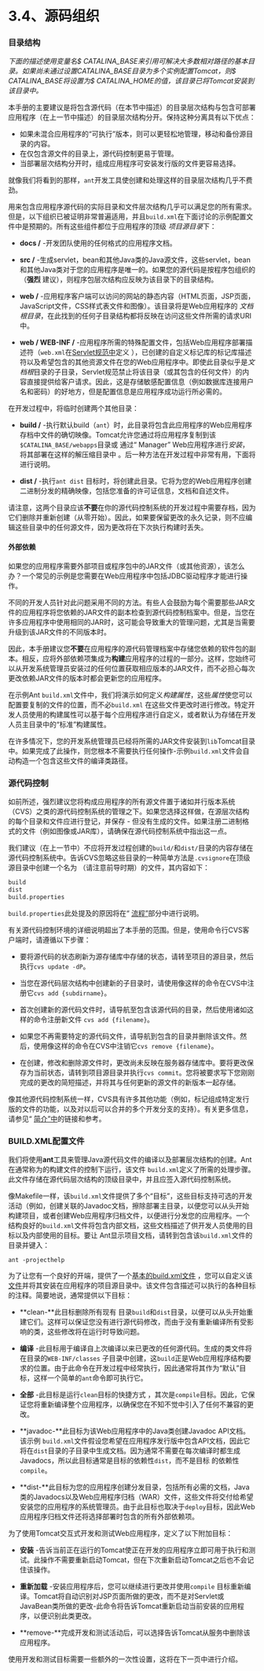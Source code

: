 # 3.4、源码组织

### 目录结构

*下面的描述使用变量名$ CATALINA_BASE来引用可解决大多数相对路径的基本目录。如果尚未通过设置CATALINA_BASE目录为多个实例配置Tomcat，则$ CATALINA_BASE将设置为$ CATALINA_HOME的值，该目录已将Tomcat安装到该目录中。*

本手册的主要建议是将包含源代码（在本节中描述）的目录层次结构与包含可部署应用程序（在上一节中描述）的目录层次结构分开。保持这种分离具有以下优点：

- 如果未混合应用程序的“可执行”版本，则可以更轻松地管理，移动和备份源目录的内容。
- 在仅包含源文件的目录上，源代码控制更易于管理。
- 当部署层次结构分开时，组成应用程序可安装发行版的文件更容易选择。

就像我们将看到的那样，`ant`开发工具使创建和处理这样的目录层次结构几乎不费劲。

用来包含应用程序源代码的实际目录和文件层次结构几乎可以满足您的所有需求。但是，以下组织已被证明非常普遍适用，并且`build.xml`在下面讨论的示例配置文件中是预期的。所有这些组件都位于应用程序的顶级 *项目源目录*下：

- **docs /** -开发团队使用的任何格式的应用程序文档。

  

- **src /** -生成servlet，bean和其他Java类的Java源文件，这些servlet，bean和其他Java类对于您的应用程序是唯一的。如果您的源代码是按程序包组织的（**强烈** 建议），则程序包层次结构应反映为该目录下的目录结构。

  

- **web /** -应用程序客户端可以访问的网站的静态内容（HTML页面，JSP页面，JavaScript文件，CSS样式表文件和图像）。该目录将是Web应用程序的 *文档根目录*，在此找到的任何子目录结构都将反映在访问这些文件所需的请求URI中。

  

- **web / WEB-INF /** -应用程序所需的特殊配置文件，包括Web应用程序部署描述符（`web.xml`在[Servlet规范中](https://wiki.apache.org/tomcat/Specifications)定义 ），已创建的自定义标记库的标记库描述符以及希望包含的其他资源文件在您的Web应用程序中。即使此目录似乎是*文档根*目录的子目录，Servlet规范禁止将该目录（或其包含的任何文件）的内容直接提供给客户请求。因此，这是存储敏感配置信息（例如数据库连接用户名和密码）的好地方，但是配置信息是应用程序成功运行所必需的。

在开发过程中，将临时创建两个其他目录：

- **build /** -执行默认build（`ant`）时，此目录将包含此应用程序的Web应用程序存档中文件的确切映像。Tomcat允许您通过将应用程序复制到该`$CATALINA_BASE/webapps`目录或 通过“ Manager” Web应用程序进行*安装*，将其部署在这样的解压缩目录中 。后一种方法在开发过程中非常有用，下面将进行说明。

  

- **dist /** -执行`ant dist` 目标时，将创建此目录。它将为您的Web应用程序创建二进制分发的精确映像，包括您准备的许可证信息，文档和自述文件。

请注意，这两个目录应该**不要**在你的源代码控制系统的开发过程中需要存档，因为它们删除并重新创建（从零开始）。因此，如果要保留更改的永久记录，则不应编辑这些目录中的任何源文件，因为更改将在下次执行构建时丢失。

#### 外部依赖

如果您的应用程序需要外部项目或程序包中的JAR文件（或其他资源），该怎么办？一个常见的示例是您需要在Web应用程序中包括JDBC驱动程序才能进行操作。

不同的开发人员针对此问题采用不同的方法。有些人会鼓励为每个需要那些JAR文件的应用程序将您依赖的JAR文件的副本检查到源代码控制档案中。但是，当您在许多应用程序中使用相同的JAR时，这可能会导致重大的管理问题，尤其是当需要升级到该JAR文件的不同版本时。

因此，本手册建议您**不要**在应用程序的源代码管理档案中存储您依赖的软件包的副本。相反，应将外部依赖项集成为**构建**应用程序的过程的一部分。这样，您始终可以从开发系统管理员安装过的任何位置获取相应版本的JAR文件，而不必担心每次更改依赖JAR文件的版本时都会更新您的应用程序。

在示例Ant `build.xml`文件中，我们将演示如何定义*构建属性*，这些*属性*使您可以配置要复制的文件的位置，而不必`build.xml` 在这些文件更改时进行修改。特定开发人员使用的构建属性可以基于每个应用程序进行自定义，或者默认为存储在开发人员主目录中的“标准”构建属性。

在许多情况下，您的开发系统管理员已经将所需的JAR文件安装到`lib`Tomcat目录中。如果完成了此操作，则您根本不需要执行任何操作-示例`build.xml`文件会自动构造一个包含这些文件的编译类路径。

### 源代码控制

如前所述，强烈建议您将构成应用程序的所有源文件置于诸如并行版本系统（CVS）之类的源代码控制系统的管理之下。如果您选择这样做，在源层次结构的每个目录和文件应进行登记，并保存 - 但没有生成的文件。如果注册二进制格式的文件（例如图像或JAR库），请确保在源代码控制系统中指出这一点。

我们建议（在上一节中）不应将开发过程创建的`build/`和`dist/`目录的内容存储在源代码控制系统中。告诉CVS忽略这些目录的一种简单方法是`.cvsignore`在顶级源目录中创建一个名为 （请注意前导时期）的文件，其内容如下：

```bash
build
dist
build.properties
```

`build.properties`此处提及的原因将在“ [流程”](http://tomcat.apache.org/tomcat-9.0-doc/appdev/processes.html)部分中进行说明。

有关源代码控制环境的详细说明超出了本手册的范围。但是，使用命令行CVS客户端时，请遵循以下步骤：

- 要将源代码的状态刷新为源存储库中存储的状态，请转至项目的源目录，然后执行`cvs update -dP`。

  

- 当您在源代码层次结构中创建新的子目录时，请使用像这样的命令在CVS中注册它`cvs add {subdirname}`。

  

- 首次创建新的源代码文件时，请导航至包含该源代码的目录，然后使用诸如这样的命令注册新文件 `cvs add {filename}`。

  

- 如果您不再需要特定的源代码文件，请导航到包含的目录并删除该文件。然后，使用像这样的命令在CVS中注销它`cvs remove {filename}`。

  

- 在创建，修改和删除源文件时，更改尚未反映在服务器存储库中。要将更改保存为当前状态，请转到项目源目录并执行`cvs commit`。您将被要求写下您刚刚完成的更改的简短描述，并将其与任何更新的源文件的新版本一起存储。

像其他源代码控制系统一样，CVS具有许多其他功能（例如，标记组成特定发行版的文件的功能，以及对以后可以合并的多个开发分支的支持）。有关更多信息，请参见“ [简介”中](http://tomcat.apache.org/tomcat-9.0-doc/appdev/introduction.html)的链接和参考。

### BUILD.XML配置文件

我们将使用**ant**工具来管理Java源代码文件的编译以及部署层次结构的创建。Ant在通常称为的构建文件的控制下运行，该文件 `build.xml`定义了所需的处理步骤。此文件存储在源代码层次结构的顶级目录中，并且应签入源代码控制系统。

像Makefile一样，该`build.xml`文件提供了多个“目标”，这些目标支持可选的开发活动（例如，创建关联的Javadoc文档，擦除部署主目录，以便您可以从头开始构建项目，或者创建Web应用程序归档文件，以便进行分发您的应用程序。一个结构良好的`build.xml`文件将包含内部文档，这些文档描述了供开发人员使用的目标以及内部使用的目标。要让 Ant显示项目文档，请转到包含该`build.xml`文件的目录并键入：

```
ant -projecthelp
```

为了让您有一个良好的开端，提供了一个[基本的build.xml文件](http://tomcat.apache.org/tomcat-9.0-doc/appdev/build.xml.txt) ，您可以自定义该[文件](http://tomcat.apache.org/tomcat-9.0-doc/appdev/build.xml.txt)并将其安装在应用程序的项目源目录中。该文件包含描述可以执行的各种目标的注释。简要地说，通常提供以下目标：

- **clean-**此目标删除所有现有 目录`build`和`dist`目录，以便可以从头开始重建它们。这样可以保证您没有进行源代码修改，而由于没有重新编译所有受影响的类，这些修改将在运行时导致问题。

  

- **编译** -此目标用于编译自上次编译以来已更改的任何源代码。生成的类文件将在目录的`WEB-INF/classes` 子目录中创建，这`build`正是Web应用程序结构要求的位置。由于此命令在开发过程中经常执行，因此通常将其作为“默认”目标，这样一个简单的`ant`命令即可执行它。

  

- **全部** -此目标是运行`clean`目标的快捷方式 ，其次是`compile`目标。因此，它保证您将重新编译整个应用程序，以确保您在不知不觉中引入了任何不兼容的更改。

  

- **javadoc-**此目标为该Web应用程序中的Java类创建Javadoc API文档。该示例 `build.xml`文件假设您希望在应用程序发行版中包含API文档，因此它将在`dist`目录的子目录中生成文档。因为通常不需要在每次编译时都生成Javadocs，所以此目标通常是目标的依赖性`dist`，而不是目标 的依赖性`compile`。

  

- **dist-**此目标为您的应用程序创建分发目录，包括所有必需的文档，Java类的Javadocs以及Web应用程序归档（WAR）文件，这些文件将交付给希望安装您的应用程序的系统管理员。由于此目标也取决于`deploy`目标，因此Web应用程序归档文件还将选择部署时包含的所有外部依赖项。

为了使用Tomcat交互式开发和测试Web应用程序，定义了以下附加目标：

- **安装** -告诉当前正在运行的Tomcat使正在开发的应用程序立即可用于执行和测试。此操作不需要重新启动Tomcat，但在下次重新启动Tomcat之后也不会记住该操作。

  

- **重新加载** -安装应用程序后，您可以继续进行更改并使用`compile` 目标重新编译。Tomcat将自动识别对JSP页面所做的更改，而不是对Servlet或JavaBean类所做的更改-此命令将告诉Tomcat重新启动当前安装的应用程序，以便识别此类更改。

  

- **remove-**完成开发和测试活动后，可以选择告诉Tomcat从服务中删除该应用程序。

使用开发和测试目标需要一些额外的一次性设置，这将在下一页中进行介绍。